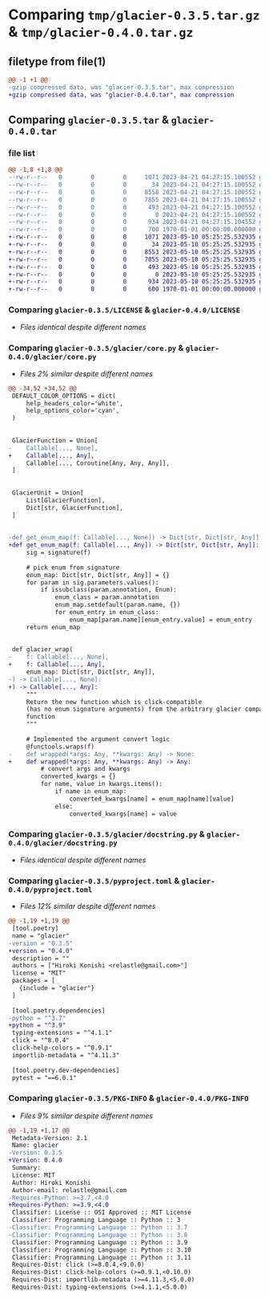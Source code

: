 # Comparing `tmp/glacier-0.3.5.tar.gz` & `tmp/glacier-0.4.0.tar.gz`

## filetype from file(1)

```diff
@@ -1 +1 @@
-gzip compressed data, was "glacier-0.3.5.tar", max compression
+gzip compressed data, was "glacier-0.4.0.tar", max compression
```

## Comparing `glacier-0.3.5.tar` & `glacier-0.4.0.tar`

### file list

```diff
@@ -1,8 +1,8 @@
--rw-r--r--   0        0        0     1071 2023-04-21 04:27:15.100552 glacier-0.3.5/LICENSE
--rw-r--r--   0        0        0       34 2023-04-21 04:27:15.100552 glacier-0.3.5/glacier/__init__.py
--rw-r--r--   0        0        0     8558 2023-04-21 04:27:15.100552 glacier-0.3.5/glacier/core.py
--rw-r--r--   0        0        0     7855 2023-04-21 04:27:15.100552 glacier-0.3.5/glacier/docstring.py
--rw-r--r--   0        0        0      493 2023-04-21 04:27:15.100552 glacier-0.3.5/glacier/misc.py
--rw-r--r--   0        0        0        0 2023-04-21 04:27:15.100552 glacier-0.3.5/glacier/py.typed
--rw-r--r--   0        0        0      934 2023-04-21 04:27:15.104552 glacier-0.3.5/pyproject.toml
--rw-r--r--   0        0        0      700 1970-01-01 00:00:00.000000 glacier-0.3.5/PKG-INFO
+-rw-r--r--   0        0        0     1071 2023-05-10 05:25:25.532935 glacier-0.4.0/LICENSE
+-rw-r--r--   0        0        0       34 2023-05-10 05:25:25.532935 glacier-0.4.0/glacier/__init__.py
+-rw-r--r--   0        0        0     8553 2023-05-10 05:25:25.532935 glacier-0.4.0/glacier/core.py
+-rw-r--r--   0        0        0     7855 2023-05-10 05:25:25.532935 glacier-0.4.0/glacier/docstring.py
+-rw-r--r--   0        0        0      493 2023-05-10 05:25:25.532935 glacier-0.4.0/glacier/misc.py
+-rw-r--r--   0        0        0        0 2023-05-10 05:25:25.532935 glacier-0.4.0/glacier/py.typed
+-rw-r--r--   0        0        0      934 2023-05-10 05:25:25.532935 glacier-0.4.0/pyproject.toml
+-rw-r--r--   0        0        0      600 1970-01-01 00:00:00.000000 glacier-0.4.0/PKG-INFO
```

### Comparing `glacier-0.3.5/LICENSE` & `glacier-0.4.0/LICENSE`

 * *Files identical despite different names*

### Comparing `glacier-0.3.5/glacier/core.py` & `glacier-0.4.0/glacier/core.py`

 * *Files 2% similar despite different names*

```diff
@@ -34,52 +34,52 @@
 DEFAULT_COLOR_OPTIONS = dict(
     help_headers_color='white',
     help_options_color='cyan',
 )
 
 
 GlacierFunction = Union[
-    Callable[..., None],
+    Callable[..., Any],
     Callable[..., Coroutine[Any, Any, Any]],
 ]
 
 
 GlacierUnit = Union[
     List[GlacierFunction],
     Dict[str, GlacierFunction],
 ]
 
 
-def get_enum_map(f: Callable[..., None]) -> Dict[str, Dict[str, Any]]:
+def get_enum_map(f: Callable[..., Any]) -> Dict[str, Dict[str, Any]]:
     sig = signature(f)
 
     # pick enum from signature
     enum_map: Dict[str, Dict[str, Any]] = {}
     for param in sig.parameters.values():
         if issubclass(param.annotation, Enum):
             enum_class = param.annotation
             enum_map.setdefault(param.name, {})
             for enum_entry in enum_class:
                 enum_map[param.name][enum_entry.value] = enum_entry
     return enum_map
 
 
 def glacier_wrap(
-    f: Callable[..., None],
+    f: Callable[..., Any],
     enum_map: Dict[str, Dict[str, Any]],
-) -> Callable[..., None]:
+) -> Callable[..., Any]:
     """
     Return the new function which is click-compatible
     (has no enum signature arguments) from the arbitrary glacier compatible
     function
     """
 
     # Implemented the argument convert logic
     @functools.wraps(f)
-    def wrapped(*args: Any, **kwargs: Any) -> None:
+    def wrapped(*args: Any, **kwargs: Any) -> Any:
         # convert args and kwargs
         converted_kwargs = {}
         for name, value in kwargs.items():
             if name in enum_map:
                 converted_kwargs[name] = enum_map[name][value]
             else:
                 converted_kwargs[name] = value
```

### Comparing `glacier-0.3.5/glacier/docstring.py` & `glacier-0.4.0/glacier/docstring.py`

 * *Files identical despite different names*

### Comparing `glacier-0.3.5/pyproject.toml` & `glacier-0.4.0/pyproject.toml`

 * *Files 12% similar despite different names*

```diff
@@ -1,19 +1,19 @@
 [tool.poetry]
 name = "glacier"
-version = "0.3.5"
+version = "0.4.0"
 description = ""
 authors = ["Hiroki Konishi <relastle@gmail.com>"]
 license = "MIT"
 packages = [
   {include = "glacier"}
 ]
 
 [tool.poetry.dependencies]
-python = "^3.7"
+python = "^3.9"
 typing-extensions = "^4.1.1"
 click = "^8.0.4"
 click-help-colors = "^0.9.1"
 importlib-metadata = "^4.11.3"
 
 [tool.poetry.dev-dependencies]
 pytest = "==6.0.1"
```

### Comparing `glacier-0.3.5/PKG-INFO` & `glacier-0.4.0/PKG-INFO`

 * *Files 9% similar despite different names*

```diff
@@ -1,19 +1,17 @@
 Metadata-Version: 2.1
 Name: glacier
-Version: 0.3.5
+Version: 0.4.0
 Summary: 
 License: MIT
 Author: Hiroki Konishi
 Author-email: relastle@gmail.com
-Requires-Python: >=3.7,<4.0
+Requires-Python: >=3.9,<4.0
 Classifier: License :: OSI Approved :: MIT License
 Classifier: Programming Language :: Python :: 3
-Classifier: Programming Language :: Python :: 3.7
-Classifier: Programming Language :: Python :: 3.8
 Classifier: Programming Language :: Python :: 3.9
 Classifier: Programming Language :: Python :: 3.10
 Classifier: Programming Language :: Python :: 3.11
 Requires-Dist: click (>=8.0.4,<9.0.0)
 Requires-Dist: click-help-colors (>=0.9.1,<0.10.0)
 Requires-Dist: importlib-metadata (>=4.11.3,<5.0.0)
 Requires-Dist: typing-extensions (>=4.1.1,<5.0.0)
```

